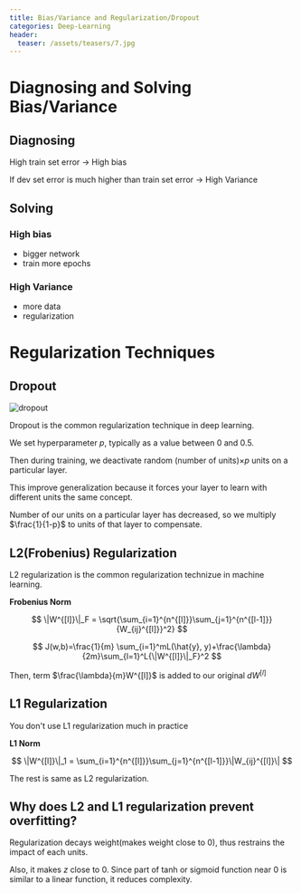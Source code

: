 ```yaml
---
title: Bias/Variance and Regularization/Dropout
categories: Deep-Learning
header:
  teaser: /assets/teasers/7.jpg
---
```


# Diagnosing and Solving Bias/Variance

## Diagnosing

High train set error -> High bias

If dev set error is much higher than train set error -> High Variance

## Solving

### High bias

* bigger network
* train more epochs

### High Variance

* more data
* regularization

# Regularization Techniques

## Dropout

![dropout](https://lh3.googleusercontent.com/gGhMa_OZWHduQQYCGMUiRZgWEe6yTE53an1hMmX_EpI8stsAMSxpOtg1Vu01_zQ6JJF0xxMb0bBdDWmRNidv5tlPHvExMxH-racH9PuJYLs6gOgUIZKfmXQKRButZJEZYmoM8GWOuw=w2400)

Dropout is the common regularization technique in deep learning.

We set hyperparameter $p$, typically as a value between 0 and 0.5.

Then during training, we deactivate random (number of units)$\times p$ units on a particular layer.

This improve generalization because it forces your layer to learn with different units the same concept.

Number of our units on a particular layer has decreased, so we multiply $\frac{1}{1-p}$ to units of that layer to compensate.


## L2(Frobenius) Regularization

L2 regularization is the common regularization technizue in machine learning.

**Frobenius Norm**

$$ \|W^{[l]}\|_F = \sqrt{\sum_{i=1}^{n^{[l]}}\sum_{j=1}^{n^{[l-1]}}{W_{ij}^{[l]}}^2} $$

$$ J(w,b)=\frac{1}{m} \sum_{i=1}^mL(\hat{y}, y)+\frac{\lambda}{2m}\sum_{l=1}^L{\|W^{[l]}\|_F}^2 $$

Then, term $\frac{\lambda}{m}W^{[l]}$ is added to our original $dW^{[l]}$

## L1 Regularization

You don't use L1 regularization much in practice

**L1 Norm**

$$ \|W^{[l]}\|_1 = \sum_{i=1}^{n^{[l]}}\sum_{j=1}^{n^{[l-1]}}\|W_{ij}^{[l]}\| $$

The rest is same as L2 regularization.

## Why does L2 and L1 regularization prevent overfitting?

Regularization decays weight(makes weight close to 0), thus restrains the impact of each units.

Also, it makes $z$ close to 0. Since part of tanh or sigmoid function near 0 is similar to a linear function, it reduces complexity.
